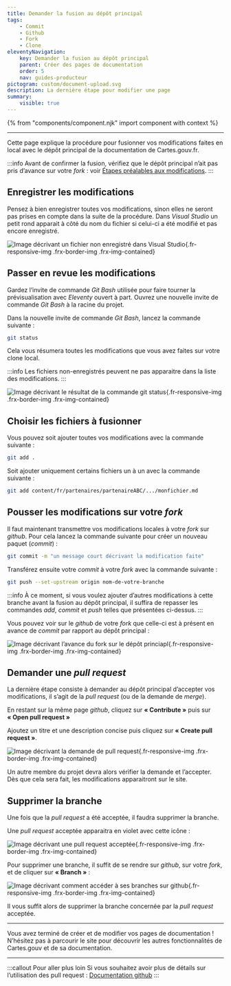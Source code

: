 ```yaml
---
title: Demander la fusion au dépôt principal
tags:
    - Commit
    - Github
    - Fork
    - Clone
eleventyNavigation:
    key: Demander la fusion au dépôt principal
    parent: Créer des pages de documentation
    order: 5
    nav: guides-producteur
pictogram: custom/document-upload.svg
description: La dernière étape pour modifier une page
summary:
    visible: true
---
```


{% from "components/component.njk" import component with context %}

---

Cette page explique la procédure pour fusionner vos modifications faites en local avec le dépôt principal de la documentation de Cartes.gouv.fr.

:::info
Avant de confirmer la fusion, vérifiez que le dépôt principal n’ait pas pris d’avance sur votre *fork* : voir [Étapes préalables aux modifications](./etapes-initiales-aux-modifications/).
:::

## Enregistrer les modifications

Pensez à bien enregistrer toutes vos modifications, sinon elles ne seront pas prises en compte dans la suite de la procédure. Dans _Visual Studio_ un petit rond apparait à côté du nom du fichier si celui-ci a été modifié et pas encore enregistré.

![Image décrivant un fichier non enregistré dans Visual Studio](/img/guides-producteur/creer-des-pages-de-documentation/demander-pull-request/01_Fichier-non-enregistre.png){.fr-responsive-img .frx-border-img .frx-img-contained}

## Passer en revue les modifications

Gardez l’invite de commande _Git Bash_ utilisée pour faire tourner la prévisualisation avec _Eleventy_ ouvert à part. Ouvrez une nouvelle invite de commande _Git Bash_ à la racine du projet.

Dans la nouvelle invite de commande _Git Bash_, lancez la commande suivante :

```bash
git status
```

Cela vous résumera toutes les modifications que vous avez faites sur votre clone local.

:::info
Les fichiers non-enregistrés peuvent ne pas apparaitre dans la liste des modifications.
:::

![Image décrivant le résultat de la commande git status](/img/guides-producteur/creer-des-pages-de-documentation/demander-pull-request/02_Git-status.png){.fr-responsive-img .frx-border-img .frx-img-contained}

## Choisir les fichiers à fusionner

Vous pouvez soit ajouter toutes vos modifications avec la commande suivante :

```bash
git add .
```

Soit ajouter uniquement certains fichiers un à un avec la commande suivante :

```bash
git add content/fr/partenaires/partenaireABC/.../monfichier.md
```

## Pousser les modifications sur votre _fork_

Il faut maintenant transmettre vos modifications locales à votre _fork_ sur _github_. Pour cela lancez la commande suivante pour créer un nouveau paquet (_commit_) :

```bash
git commit -m "un message court décrivant la modification faite"
```

Transférez ensuite votre _commit_ à votre _fork_ avec la commande suivante :

```bash
git push --set-upstream origin nom-de-votre-branche
```

:::info
À ce moment, si vous voulez ajouter d’autres modifications à cette branche avant la fusion au dépôt principal, il suffira de repasser les commandes _add_, _commit_ et _push_ telles que présentées ci-dessus.
:::

Vous pouvez voir sur le _github_ de votre _fork_ que celle-ci est à présent en avance de _commit_ par rapport au dépôt principal :

![Image décrivant l’avance du fork sur le dépôt princiapl](/img/guides-producteur/creer-des-pages-de-documentation/demander-pull-request/03_Avance-du-fork-sur-le-depot-principal.png){.fr-responsive-img .frx-border-img .frx-img-contained}

## Demander une _pull request_

La dernière étape consiste à demander au dépôt principal d’accepter vos modifications, il s’agit de la _pull request_ (ou de la demande de _merge_).

En restant sur la même page _github_, cliquez sur **« Contribute »** puis sur **« Open pull request »**

Ajoutez un titre et une description concise puis cliquez sur **« Create pull request »**.

![Image décrivant la demande de pull request](/img/guides-producteur/creer-des-pages-de-documentation/demander-pull-request/04_Demande-de-pull-request.png){.fr-responsive-img .frx-border-img .frx-img-contained}

Un autre membre du projet devra alors vérifier la demande et l’accepter. Dès que cela sera fait, les modifications apparaitront sur le site.

## Supprimer la branche

Une fois que la _pull request_ a été acceptée, il faudra supprimer la branche.

Une _pull request_ acceptée apparaitra en violet avec cette icône :

![Image décrivant une pull request acceptée](/img/guides-producteur/creer-des-pages-de-documentation/demander-pull-request/05_Pull-request-accepte.png){.fr-responsive-img .frx-border-img .frx-img-contained}

Pour supprimer une branche, il suffit de se rendre sur _github_, sur votre _fork_, et de cliquer sur **« Branch »** :

![Image décrivant comment accéder à ses branches sur github](/img/guides-producteur/creer-des-pages-de-documentation/demander-pull-request/06_Supprimer-branche.png){.fr-responsive-img .frx-border-img .frx-img-contained}

Il vous suffit alors de supprimer la branche concernée par la _pull request_ acceptée.

---

Vous avez terminé de créer et de modifier vos pages de documentation ! N’hésitez pas à parcourir le site pour découvrir les autres fonctionnalités de Cartes.gouv et de sa documentation.

---

:::callout Pour aller plus loin
Si vous souhaitez avoir plus de détails sur l’utilisation des pull request :
<a href="https://docs.github.com/fr/pull-requests" target="_blank" rel="noopener noreferrer" title="Documentation github - ouvre une nouvelle fenêtre">Documentation github</a>
:::
